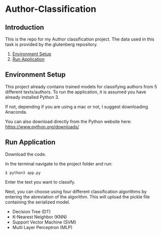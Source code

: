 # Author-Classification

## Introduction

This is the repo for my Author classification project. The data used in this task is provided by the glutenberg repository.

1. [Environment Setup](#environment-setup)
2. [Run Application](#run-application)


## Environment Setup

This project already contains trained models for classifying authors from 5 different texts/authors. To run the application, it is assumed you have already installed Python 3. 

If not, depending if you are using a mac or not, I suggest downloading Anaconda.

You can also download directly from the Python website here: https://www.python.org/downloads/

## Run Application

Download the code.

In the terminal navigate to the project folder and run:

```
$ python3 app.py
```

Enter the text you want to classify.

Next, you can choose using four different classification algorithms by entering the abreviation of the algorithm.
This will upload the pickle file containing the serialized model.

- Decision Tree (DT)
- K-Nearest Neighbor (KNN)
- Support Vector Machine (SVM)
- Multi Layer Perceptron (MLP)
